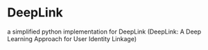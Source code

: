 # DeepLink
a simplified python implementation for DeepLink (DeepLink: A Deep Learning Approach for User Identity Linkage)
